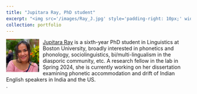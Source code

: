 ```yaml
---
title: "Jupitara Ray, PhD student"
excerpt: "<img src='/images/Ray_J.jpg' style='padding-right: 10px;' width='90' height='90' align='left' /><a href='https://jupitararay.github.io/' target='_blank'>Jupitara Ray</a> is a sixth-year PhD student in Linguistics at Boston University, broadly interested in phonetics and phonology, sociolinguistics, bi/multi-lingualism in the diasporic community, etc. A research fellow in the lab in Spring 2024, she is currently working on her dissertation examining phonetic accommodation and drift of Indian English speakers in India and the US.<br/>"
collection: portfolio
---
```


<img src='/images/Ray_J.jpg' style='padding-right: 10px;' width='90' height='90' align='left' /><a href='https://jupitararay.github.io/' target='_blank'>Jupitara Ray</a> is a sixth-year PhD student in Linguistics at Boston University, broadly interested in phonetics and phonology, sociolinguistics, bi/multi-lingualism in the diasporic community, etc. A research fellow in the lab in Spring 2024, she is currently working on her dissertation examining phonetic accommodation and drift of Indian English speakers in India and the US.<br/>. 
